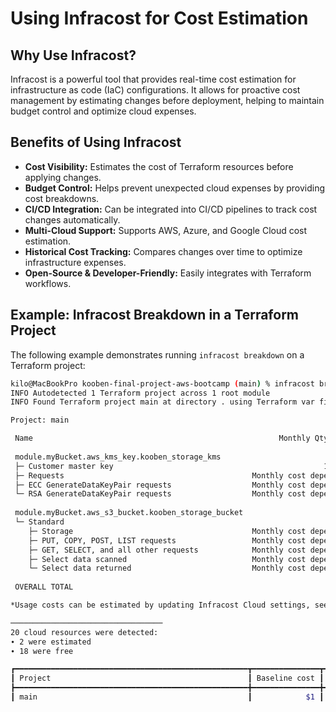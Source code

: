 # **Using Infracost for Cost Estimation**

## **Why Use Infracost?**
Infracost is a powerful tool that provides real-time cost estimation for infrastructure as code (IaC) configurations. It allows for proactive cost management by estimating changes before deployment, helping to maintain budget control and optimize cloud expenses.

## **Benefits of Using Infracost**
- **Cost Visibility:** Estimates the cost of Terraform resources before applying changes.
- **Budget Control:** Helps prevent unexpected cloud expenses by providing cost breakdowns.
- **CI/CD Integration:** Can be integrated into CI/CD pipelines to track cost changes automatically.
- **Multi-Cloud Support:** Supports AWS, Azure, and Google Cloud cost estimation.
- **Historical Cost Tracking:** Compares changes over time to optimize infrastructure expenses.
- **Open-Source & Developer-Friendly:** Easily integrates with Terraform workflows.

## **Example: Infracost Breakdown in a Terraform Project**
The following example demonstrates running `infracost breakdown` on a Terraform project:

```sh
kilo@MacBookPro kooben-final-project-aws-bootcamp (main) % infracost breakdown --path ./infra
INFO Autodetected 1 Terraform project across 1 root module
INFO Found Terraform project main at directory . using Terraform var files terraform.tfvars

Project: main

 Name                                                       Monthly Qty  Unit                    Monthly Cost   
                                                                                                                
 module.myBucket.aws_kms_key.kooben_storage_kms                                                                 
 ├─ Customer master key                                               1  months                         $1.00   
 ├─ Requests                                          Monthly cost depends on usage: $0.03 per 10k requests     
 ├─ ECC GenerateDataKeyPair requests                  Monthly cost depends on usage: $0.10 per 10k requests     
 └─ RSA GenerateDataKeyPair requests                  Monthly cost depends on usage: $0.10 per 10k requests     
                                                                                                                
 module.myBucket.aws_s3_bucket.kooben_storage_bucket                                                             
 └─ Standard                                                                                                    
    ├─ Storage                                        Monthly cost depends on usage: $0.0245 per GB             
    ├─ PUT, COPY, POST, LIST requests                 Monthly cost depends on usage: $0.0054 per 1k requests    
    ├─ GET, SELECT, and all other requests            Monthly cost depends on usage: $0.00043 per 1k requests   
    ├─ Select data scanned                            Monthly cost depends on usage: $0.00225 per GB            
    └─ Select data returned                           Monthly cost depends on usage: $0.0008 per GB             
                                                                                                                
 OVERALL TOTAL                                                                                         $1.00 

*Usage costs can be estimated by updating Infracost Cloud settings, see docs for other options.

──────────────────────────────────
20 cloud resources were detected:
∙ 2 were estimated
∙ 18 were free

┏━━━━━━━━━━━━━━━━━━━━━━━━━━━━━━━━━━━━━━━━━━━━━━━━━━━━┳━━━━━━━━━━━━━━━┳━━━━━━━━━━━━━┳━━━━━━━━━━━━┓
┃ Project                                            ┃ Baseline cost ┃ Usage cost* ┃ Total cost ┃
┣━━━━━━━━━━━━━━━━━━━━━━━━━━━━━━━━━━━━━━━━━━━━━━━━━━━━╋━━━━━━━━━━━━━━━╋━━━━━━━━━━━━━╋━━━━━━━━━━━━┫
┃ main                                               ┃            $1 ┃           - ┃         $1 ┃
```
